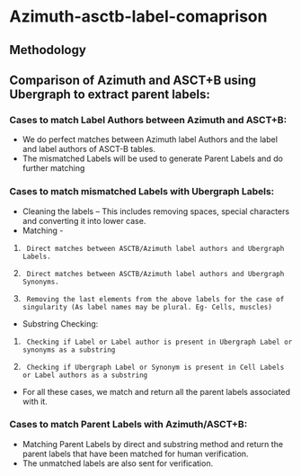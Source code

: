 # Azimuth-asctb-label-comaprison

## Methodology

## Comparison of Azimuth and ASCT+B using Ubergraph to extract parent labels:
### Cases to match Label Authors between Azimuth and ASCT+B:
* We do perfect matches between Azimuth label Authors and the label and label authors of ASCT-B tables.
* The mismatched Labels will be used to generate Parent Labels and do further matching
### Cases to match mismatched Labels with Ubergraph Labels:
* Cleaning the labels – This includes removing spaces, special characters and converting it into lower case.
* Matching -
1.      Direct matches between ASCTB/Azimuth label authors and Ubergraph Labels.
2.      Direct matches between ASCTB/Azimuth label authors and Ubergraph Synonyms.
3.      Removing the last elements from the above labels for the case of singularity (As label names may be plural. Eg- Cells, muscles)
* Substring Checking:
1.      Checking if Label or Label author is present in Ubergraph Label or synonyms as a substring
2.      Checking if Ubergraph Label or Synonym is present in Cell Labels or Label authors as a substring
* For all these cases, we match and return all the parent labels associated with it.
### Cases to match Parent Labels with Azimuth/ASCT+B:
* Matching Parent Labels by direct and substring method and return the parent labels that have been matched for human verification.
* The unmatched labels are also sent for verification.
